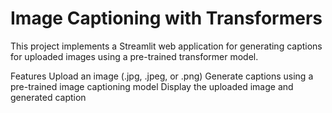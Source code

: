 # Image Captioning with Transformers
This project implements a Streamlit web application for generating captions for uploaded images using a pre-trained transformer model.

Features
Upload an image (.jpg, .jpeg, or .png)
Generate captions using a pre-trained image captioning model
Display the uploaded image and generated caption
